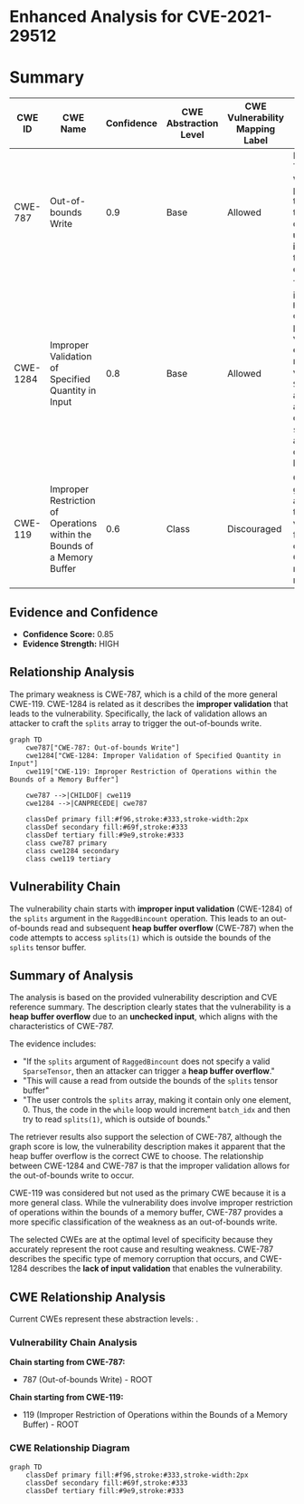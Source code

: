 # Enhanced Analysis for CVE-2021-29512

# Summary
| CWE ID | CWE Name | Confidence | CWE Abstraction Level | CWE Vulnerability Mapping Label | CWE-Vulnerability Mapping Notes |
|---|---|---|---|---|---|
| CWE-787 | Out-of-bounds Write | 0.9 | Base | Allowed | Primary CWE. The code writes data past the end of the `splits` tensor's buffer due to the **unchecked input**, leading to memory corruption. |
| CWE-1284 | Improper Validation of Specified Quantity in Input | 0.8 | Base | Allowed | The `splits` input to the `RaggedBincount` op is not properly validated to ensure it represents a valid `SparseTensor`, allowing an attacker to control the `splits` array and cause an out-of-bounds read. |
| CWE-119 | Improper Restriction of Operations within the Bounds of a Memory Buffer | 0.6 | Class | Discouraged | CWE-119 is a general class, and although the vulnerability falls under this category, CWE-787 is a more specific match. |

## Evidence and Confidence

*   **Confidence Score:** 0.85
*   **Evidence Strength:** HIGH

## Relationship Analysis
The primary weakness is CWE-787, which is a child of the more general CWE-119. CWE-1284 is related as it describes the **improper validation** that leads to the vulnerability. Specifically, the lack of validation allows an attacker to craft the `splits` array to trigger the out-of-bounds write.

```mermaid
graph TD
    cwe787["CWE-787: Out-of-bounds Write"]
    cwe1284["CWE-1284: Improper Validation of Specified Quantity in Input"]
    cwe119["CWE-119: Improper Restriction of Operations within the Bounds of a Memory Buffer"]

    cwe787 -->|CHILDOF| cwe119
    cwe1284 -->|CANPRECEDE| cwe787

    classDef primary fill:#f96,stroke:#333,stroke-width:2px
    classDef secondary fill:#69f,stroke:#333
    classDef tertiary fill:#9e9,stroke:#333
    class cwe787 primary
    class cwe1284 secondary
    class cwe119 tertiary
```

## Vulnerability Chain
The vulnerability chain starts with **improper input validation** (CWE-1284) of the `splits` argument in the `RaggedBincount` operation. This leads to an out-of-bounds read and subsequent **heap buffer overflow** (CWE-787) when the code attempts to access `splits(1)` which is outside the bounds of the `splits` tensor buffer.

## Summary of Analysis
The analysis is based on the provided vulnerability description and CVE reference summary. The description clearly states that the vulnerability is a **heap buffer overflow** due to an **unchecked input**, which aligns with the characteristics of CWE-787.

The evidence includes:
- "If the `splits` argument of `RaggedBincount` does not specify a valid `SparseTensor`, then an attacker can trigger a **heap buffer overflow**."
- "This will cause a read from outside the bounds of the `splits` tensor buffer"
- "The user controls the `splits` array, making it contain only one element, 0. Thus, the code in the `while` loop would increment `batch_idx` and then try to read `splits(1)`, which is outside of bounds."

The retriever results also support the selection of CWE-787, although the graph score is low, the vulnerability description makes it apparent that the heap buffer overflow is the correct CWE to choose. The relationship between CWE-1284 and CWE-787 is that the improper validation allows for the out-of-bounds write to occur.

CWE-119 was considered but not used as the primary CWE because it is a more general class. While the vulnerability does involve improper restriction of operations within the bounds of a memory buffer, CWE-787 provides a more specific classification of the weakness as an out-of-bounds write.

The selected CWEs are at the optimal level of specificity because they accurately represent the root cause and resulting weakness. CWE-787 describes the specific type of memory corruption that occurs, and CWE-1284 describes the **lack of input validation** that enables the vulnerability.


## CWE Relationship Analysis

Current CWEs represent these abstraction levels: .


### Vulnerability Chain Analysis

**Chain starting from CWE-787:**
- 787 (Out-of-bounds Write) - ROOT


**Chain starting from CWE-119:**
- 119 (Improper Restriction of Operations within the Bounds of a Memory Buffer) - ROOT



### CWE Relationship Diagram

```mermaid
graph TD
    classDef primary fill:#f96,stroke:#333,stroke-width:2px
    classDef secondary fill:#69f,stroke:#333
    classDef tertiary fill:#9e9,stroke:#333
```